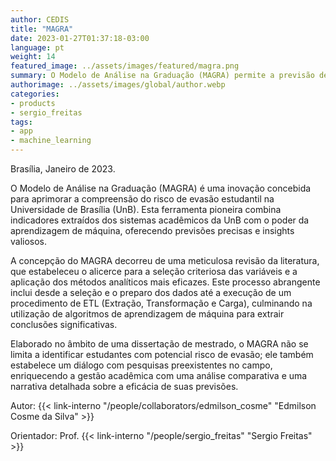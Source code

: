 ```yaml
---
author: CEDIS
title: "MAGRA"
date: 2023-01-27T01:37:18-03:00
language: pt
weight: 14
featured_image: ../assets/images/featured/magra.png
summary: O Modelo de Análise na Graduação (MAGRA) permite a previsão de evasão em cursos de graduação presencial.
authorimage: ../assets/images/global/author.webp
categories:
- products
- sergio_freitas
tags: 
- app
- machine_learning
---
```

Brasília, Janeiro de 2023.

O Modelo de Análise na Graduação (MAGRA) é uma inovação concebida para aprimorar a compreensão do risco de evasão estudantil na Universidade de Brasília (UnB). Esta ferramenta pioneira combina indicadores extraídos dos sistemas acadêmicos da UnB com o poder da aprendizagem de máquina, oferecendo previsões precisas e insights valiosos.

A concepção do MAGRA decorreu de uma meticulosa revisão da literatura, que estabeleceu o alicerce para a seleção criteriosa das variáveis e a aplicação dos métodos analíticos mais eficazes. Este processo abrangente inclui desde a seleção e o preparo dos dados até a execução de um procedimento de ETL (Extração, Transformação e Carga), culminando na utilização de algoritmos de aprendizagem de máquina para extrair conclusões significativas.

Elaborado no âmbito de uma dissertação de mestrado, o MAGRA não se limita a identificar estudantes com potencial risco de evasão; ele também estabelece um diálogo com pesquisas preexistentes no campo, enriquecendo a gestão acadêmica com uma análise comparativa e uma narrativa detalhada sobre a eficácia de suas previsões.

Autor: {{< link-interno "/people/collaborators/edmilson_cosme" "Edmilson Cosme da Silva" >}}

Orientador: Prof. {{< link-interno "/people/sergio_freitas" "Sergio Freitas" >}}